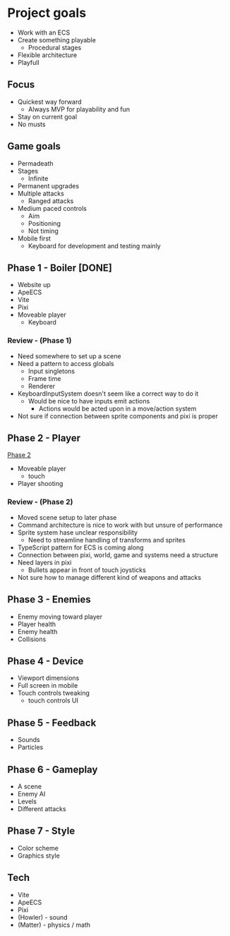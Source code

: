 # Project goals

- Work with an ECS
- Create something playable
  - Procedural stages
- Flexible architecture
- Playfull

## Focus

- Quickest way forward
  - Always MVP for playability and fun
- Stay on current goal
- No musts

## Game goals

- Permadeath
- Stages
  - Infinite
- Permanent upgrades
- Multiple attacks
  - Ranged attacks
- Medium paced controls
  - Aim
  - Positioning
  - Not timing
- Mobile first
  - Keyboard for development and testing mainly

## Phase 1 - Boiler [DONE]

- Website up
- ApeECS
- Vite
- Pixi
- Moveable player
  - Keyboard

### Review - (Phase 1)

- Need somewhere to set up a scene
- Need a pattern to access globals
  - Input singletons
  - Frame time
  - Renderer
- KeyboardInputSystem doesn't seem like a correct way to do it
  - Would be nice to have inputs emit actions
    - Actions would be acted upon in a move/action system
- Not sure if connection between sprite components and pixi is proper

## Phase 2 - Player

[Phase 2](./phase2.md)

- Moveable player
  - touch
- Player shooting

### Review - (Phase 2)

- Moved scene setup to later phase
- Command architecture is nice to work with but unsure of performance
- Sprite system hase unclear responsibility
  - Need to streamline handling of transforms and sprites
- TypeScript pattern for ECS is coming along
- Connection between pixi, world, game and systems need a structure
- Need layers in pixi
  - Bullets appear in front of touch joysticks
- Not sure how to manage different kind of weapons and attacks

## Phase 3 - Enemies

- Enemy moving toward player
- Player health
- Enemy health
- Collisions

## Phase 4 - Device

- Viewport dimensions
- Full screen in mobile
- Touch controls tweaking
  - touch controls UI

## Phase 5 - Feedback

- Sounds
- Particles

## Phase 6 - Gameplay

- A scene
- Enemy AI
- Levels
- Different attacks

## Phase 7 - Style

- Color scheme
- Graphics style

## Tech

- Vite
- ApeECS
- Pixi
- (Howler) - sound
- (Matter) - physics / math
